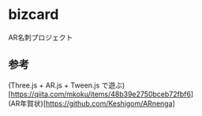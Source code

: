 # bizcard
AR名刺プロジェクト

## 参考
(Three.js + AR.js + Tween.js で遊ぶ)[https://qiita.com/mkoku/items/48b39e2750bceb72fbf6]  
(AR年賀状)[https://github.com/Keshigom/ARnenga]